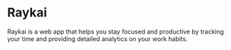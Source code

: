 # Raykai
Raykai is a web app that helps you stay focused and productive by tracking your time and providing detailed analytics on your work habits.

